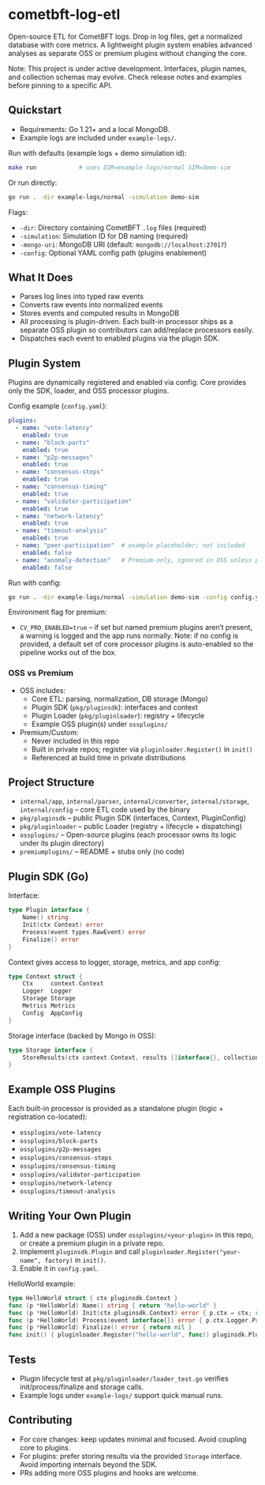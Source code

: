 # cometbft-log-etl

Open-source ETL for CometBFT logs. Drop in log files, get a normalized database with core metrics. A lightweight plugin system enables advanced analyses as separate OSS or premium plugins without changing the core.

Note: This project is under active development. Interfaces, plugin names, and collection schemas may evolve. Check release notes and examples before pinning to a specific API.

## Quickstart

- Requirements: Go 1.21+ and a local MongoDB.
- Example logs are included under `example-logs/`.

Run with defaults (example logs + demo simulation id):

```bash
make run            # uses DIR=example-logs/normal SIM=demo-sim
```

Or run directly:

```bash
go run . -dir example-logs/normal -simulation demo-sim
```

Flags:

- `-dir`: Directory containing CometBFT `.log` files (required)
- `-simulation`: Simulation ID for DB naming (required)
- `-mongo-uri`: MongoDB URI (default: `mongodb://localhost:27017`)
- `-config`: Optional YAML config path (plugins enablement)

## What It Does

- Parses log lines into typed raw events
- Converts raw events into normalized events
- Stores events and computed results in MongoDB
- All processing is plugin-driven. Each built-in processor ships as a separate OSS plugin so contributors can add/replace processors easily.
- Dispatches each event to enabled plugins via the plugin SDK.

## Plugin System

Plugins are dynamically registered and enabled via config. Core provides only the SDK, loader, and OSS processor plugins.

Config example (`config.yaml`):

```yaml
plugins:
  - name: "vote-latency"
    enabled: true
  - name: "block-parts"
    enabled: true
  - name: "p2p-messages"
    enabled: true
  - name: "consensus-steps"
    enabled: true
  - name: "consensus-timing"
    enabled: true
  - name: "validator-participation"
    enabled: true
  - name: "network-latency"
    enabled: true
  - name: "timeout-analysis"
    enabled: true
  - name: "peer-participation"  # example placeholder; not included
    enabled: false
  - name: "anomaly-detection"   # Premium-only, ignored in OSS unless provided
    enabled: false
```

Run with config:

```bash
go run . -dir example-logs/normal -simulation demo-sim -config config.yaml
```

Environment flag for premium:

- `CV_PRO_ENABLED=true` – if set but named premium plugins aren’t present, a warning is logged and the app runs normally. Note: if no config is provided, a default set of core processor plugins is auto-enabled so the pipeline works out of the box.

### OSS vs Premium

- OSS includes:
  - Core ETL: parsing, normalization, DB storage (Mongo)
  - Plugin SDK (`pkg/pluginsdk`): interfaces and context
  - Plugin Loader (`pkg/pluginloader`): registry + lifecycle
  - Example OSS plugin(s) under `ossplugins/`
- Premium/Custom:
  - Never included in this repo
  - Built in private repos; register via `pluginloader.Register()` in `init()`
  - Referenced at build time in private distributions

## Project Structure

- `internal/app`, `internal/parser`, `internal/converter`, `internal/storage`, `internal/config` – core ETL code used by the binary
- `pkg/pluginsdk` – public Plugin SDK (interfaces, Context, PluginConfig)
- `pkg/pluginloader` – public Loader (registry + lifecycle + dispatching)
- `ossplugins/` – Open-source plugins (each processor owns its logic under its plugin directory)
- `premiumplugins/` – README + stubs only (no code)

## Plugin SDK (Go)

Interface:

```go
type Plugin interface {
    Name() string
    Init(ctx Context) error
    Process(event types.RawEvent) error
    Finalize() error
}
```

Context gives access to logger, storage, metrics, and app config:

```go
type Context struct {
    Ctx     context.Context
    Logger  Logger
    Storage Storage
    Metrics Metrics
    Config  AppConfig
}
```

Storage interface (backed by Mongo in OSS):

```go
type Storage interface {
    StoreResults(ctx context.Context, results []interface{}, collectionName string) error
}
```

## Example OSS Plugins

Each built-in processor is provided as a standalone plugin (logic + registration co-located):

- `ossplugins/vote-latency`
- `ossplugins/block-parts`
- `ossplugins/p2p-messages`
- `ossplugins/consensus-steps`
- `ossplugins/consensus-timing`
- `ossplugins/validator-participation`
- `ossplugins/network-latency`
- `ossplugins/timeout-analysis`

## Writing Your Own Plugin

1) Add a new package (OSS) under `ossplugins/<your-plugin>` in this repo, or create a premium plugin in a private repo.
2) Implement `pluginsdk.Plugin` and call `pluginloader.Register("your-name", factory)` in `init()`.
3) Enable it in `config.yaml`.

HelloWorld example:

```go
type HelloWorld struct { ctx pluginsdk.Context }
func (p *HelloWorld) Name() string { return "hello-world" }
func (p *HelloWorld) Init(ctx pluginsdk.Context) error { p.ctx = ctx; return nil }
func (p *HelloWorld) Process(event interface{}) error { p.ctx.Logger.Printf("saw: %T", event); return nil }
func (p *HelloWorld) Finalize() error { return nil }
func init() { pluginloader.Register("hello-world", func() pluginsdk.Plugin { return &HelloWorld{} }) }
```

## Tests

- Plugin lifecycle test at `pkg/pluginloader/loader_test.go` verifies init/process/finalize and storage calls.
- Example logs under `example-logs/` support quick manual runs.

## Contributing

- For core changes: keep updates minimal and focused. Avoid coupling core to plugins.
- For plugins: prefer storing results via the provided `Storage` interface. Avoid importing internals beyond the SDK.
- PRs adding more OSS plugins and hooks are welcome.

